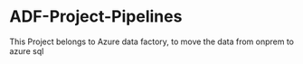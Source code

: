 # ADF-Project-Pipelines
This Project belongs to Azure data factory, to move the data from onprem to azure sql
